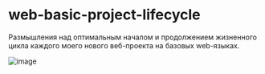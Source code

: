 # web-basic-project-lifecycle
Размышления над оптимальным началом и продолжением жизненного цикла каждого моего нового веб-проекта на базовых web-языках.

![image](https://github.com/user-attachments/assets/cc49072d-347c-45fe-a678-be39a5270e57)
